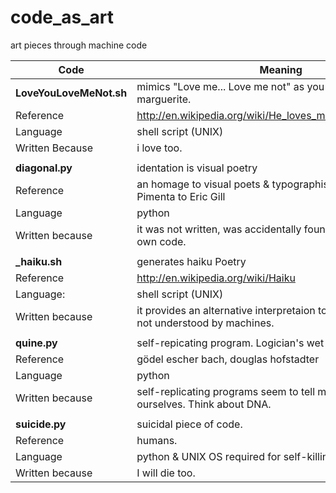 code_as_art
===========

art pieces through machine code

Code			| Meaning
------------- | -------------
**LoveYouLoveMeNot.sh**	| mimics "Love me... Love me not" as you deflower petals on a marguerite. 
Reference 		| http://en.wikipedia.org/wiki/He_loves_me..._he_loves_me_not
Language 		| shell script (UNIX)
Written Because 	| i love too.
			| 		
**diagonal.py**		| identation is visual poetry
Reference		| an homage to visual poets & typographists, from Alberto Pimenta to Eric Gill 
Language		| python
Written because		| it was not written, was accidentally found in a piece of my own code.
			| 		
**_haiku.sh**		| generates haiku Poetry
Reference		| http://en.wikipedia.org/wiki/Haiku
Language: 		| shell script (UNIX)
Written because		| it provides an alternative interpretaion to what code is when not understood by machines.
			| 		
**quine.py** 		| self-repicating program. Logician's wet dreams.
Reference 		| gödel escher bach, douglas hofstadter
Language		| python 
Written because		| self-replicating programs seem to tell me a lot about ourselves. Think about DNA.
			| 		
**suicide.py**		| suicidal piece of code.
Reference 		| humans.
Language 		| python & UNIX OS required for self-killing
Written because		| I will die too. 
